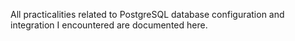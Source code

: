 All practicalities related to PostgreSQL database configuration and integration I encountered are documented here.  
